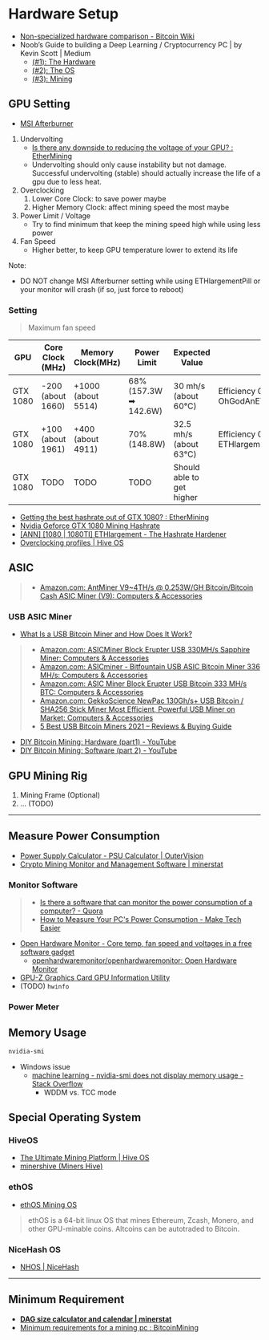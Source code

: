 # Hardware Setup

* [Non-specialized hardware comparison - Bitcoin Wiki](https://en.bitcoin.it/wiki/Non-specialized_hardware_comparison)
* Noob’s Guide to building a Deep Learning / Cryptocurrency PC | by Kevin Scott | Medium
  * [(#1): The Hardware](https://medium.com/@thekevinscott/noobs-guide-to-custom-computer-for-cryptocurrency-and-deep-learning-7caa255adfaf)
  * [(#2): The OS](https://medium.com/@thekevinscott/noobs-guide-to-building-a-deep-learning-cryptocurrency-pc-2-the-os-39dd20bd9b21)
  * [(#3): Mining](https://medium.com/@thekevinscott/noobs-guide-to-building-a-deep-learning-cryptocurrency-pc-3-mining-89bc93e4b501)

## GPU Setting

* [MSI Afterburner](https://www.msi.com/Landing/afterburner)

1. Undervolting
   * [Is there any downside to reducing the voltage of your GPU? : EtherMining](https://www.reddit.com/r/EtherMining/comments/7ted93/is_there_any_downside_to_reducing_the_voltage_of/)
   * Undervolting should only cause instability but not damage. Successful undervolting (stable) should actually increase the life of a gpu due to less heat.
2. Overclocking
   1. Lower Core Clock: to save power maybe
   2. Higher Memory Clock: affect mining speed the most maybe
3. Power Limit / Voltage
   * Try to find minimum that keep the mining speed high while using less power
4. Fan Speed
   * Higher better, to keep GPU temperature lower to extend its life

Note:

* DO NOT change MSI Afterburner setting while using ETHlargementPill or your monitor will crash (if so, just force to reboot)

### Setting

> Maximum fan speed

| GPU      | Core Clock (MHz)  | Memory Clock(MHz)  | Power Limit           | Expected Value            | Remark                                                    |
| -------- | ----------------- | ------------------ | --------------------- | ------------------------- | --------------------------------------------------------- |
| GTX 1080 | -200 (about 1660) | +1000 (about 5514) | 68% (157.3W ➡ 142.6W) | 30 mh/s (about 60℃)       | Efficiency 0.190 ➡ 0.216; Use OhGodAnETHlargementPill.exe |
| GTX 1080 | +100 (about 1961) | +400 (about 4911)  | 70% (148.8W)          | 32.5 mh/s (about 63℃)     | Efficiency 0.219; Use ETHlargementPill-r2.exe             |
| GTX 1080 | TODO              | TODO               | TODO                  | Should able to get higher |                                                           |

* [Getting the best hashrate out of GTX 1080? : EtherMining](https://www.reddit.com/r/EtherMining/comments/6gmrno/getting_the_best_hashrate_out_of_gtx_1080/)
* [Nvidia Geforce GTX 1080 Mining Hashrate](https://www.minershashrates.com/gtx-1080-hashrate/)
* [[ANN] [1080 | 1080TI] ETHlargement - The Hashrate Hardener](https://bitcointalk.org/index.php?topic=3370685.0)
* [Overclocking profiles | Hive OS](https://hiveos.farm/getting_started-start_oc/#Example-Nvidia-GTX-16-Overclocking)

## ASIC

> * [Amazon.com: AntMiner V9~4TH/s @ 0.253W/GH Bitcoin/Bitcoin Cash ASIC Miner (V9): Computers & Accessories](https://www.amazon.com/AntMiner-V9-4TH-0-253W-Bitcoin-V9/dp/B07BPZGFM7/ref=pd_sbs_1?pd_rd_w=JmWrH&pf_rd_p=5e0f7f8d-f321-4a3e-bdac-3142fcd848d7&pf_rd_r=Q5YQ59KY7THTSVGFZ2XZ&pd_rd_r=e220a403-0fd5-40f7-a5a8-5aab036b4779&pd_rd_wg=2o1eQ&pd_rd_i=B07BPZGFM7&psc=1)

### USB ASIC Miner

* [What Is a USB Bitcoin Miner and How Does It Work?](https://www.investopedia.com/tech/usb-bitcoin-mining/)

> * [Amazon.com: ASICMiner Block Erupter USB 330MH/s Sapphire Miner: Computers & Accessories](https://www.amazon.com/ASICMiner-Block-Erupter-USB-Sapphire/dp/B00CUJT7TO/ref=as_li_ss_tl?ie=UTF8&linkCode=sl1&tag=bitcongress-20&linkId=e060f5dfdb5b8fc683825d83d338f75b)
> * [Amazon.com: ASICminer - Bitfountain USB ASIC Bitcoin Miner 336 MH/s: Computers & Accessories](https://www.amazon.com/ASICminer-Bitfountain-ASIC-Bitcoin-Miner/dp/B00E5IA6Q6/ref=sr_1_8?dchild=1&keywords=usb+bitcoin+miner&qid=1614925537&sr=8-8)
> * [Amazon.com: ASIC Miner Block Erupter USB Bitcoin 333 MH/s BTC: Computers & Accessories](https://www.amazon.com/ASIC-Miner-Block-Erupter-Bitcoin/dp/B00XNI1CL2/ref=sr_1_9?dchild=1&keywords=usb+bitcoin+miner&qid=1614925537&sr=8-9)
> * [Amazon.com: GekkoScience NewPac 130Gh/s+ USB Bitcoin / SHA256 Stick Miner Most Efficient, Powerful USB Miner on Market: Computers & Accessories](https://www.amazon.com/GekkoScience-NewPac-Efficient-Powerful-Multi-Pool/dp/B07MNQGZW8)
> * [5 Best USB Bitcoin Miners 2021 – Reviews & Buying Guide](https://www.bitcongress.org/bitcoin/mining/best-usb-bitcoin-miners/)

* [DIY Bitcoin Mining: Hardware (part1) - YouTube](https://www.youtube.com/watch?v=fJSITD0sPVY)
* [DIY Bitcoin Mining: Software (part 2) - YouTube](https://www.youtube.com/watch?v=MH2i9pudQgk)

## GPU Mining Rig

1. Mining Frame (Optional)
2. ... (TODO)

---

## Measure Power Consumption

* [Power Supply Calculator - PSU Calculator | OuterVision](https://outervision.com/power-supply-calculator)
* [Crypto Mining Monitor and Management Software | minerstat](https://minerstat.com/)

### Monitor Software

> * [Is there a software that can monitor the power consumption of a computer? - Quora](https://www.quora.com/Is-there-a-software-that-can-monitor-the-power-consumption-of-a-computer)
> * [How to Measure Your PC's Power Consumption - Make Tech Easier](https://www.maketecheasier.com/measure-pc-power-consumption/)

* [Open Hardware Monitor - Core temp, fan speed and voltages in a free software gadget](https://openhardwaremonitor.org/)
  * [openhardwaremonitor/openhardwaremonitor: Open Hardware Monitor](https://github.com/openhardwaremonitor/openhardwaremonitor)
* [GPU-Z Graphics Card GPU Information Utility](https://www.techpowerup.com/gpuz/)
* (TODO) `hwinfo`

### Power Meter

## Memory Usage

```sh
nvidia-smi
```

* Windows issue
  * [machine learning - nvidia-smi does not display memory usage - Stack Overflow](https://stackoverflow.com/questions/44227767/nvidia-smi-does-not-display-memory-usage/44228331)
    * WDDM vs. TCC mode

## Special Operating System

### HiveOS

* [The Ultimate Mining Platform | Hive OS](https://hiveos.farm/)
* [minershive (Miners Hive)](https://github.com/minershive)

### ethOS

* [ethOS Mining OS](http://ethosdistro.com/)

> ethOS is a 64-bit linux OS that mines Ethereum, Zcash, Monero, and other GPU-minable coins. Altcoins can be autotraded to Bitcoin.

### NiceHash OS

* [NHOS | NiceHash](https://www.nicehash.com/nhos-mining)

---

## Minimum Requirement

* [**DAG size calculator and calendar | minerstat**](https://minerstat.com/dag-size-calculator)
* [Minimum requirements for a mining pc : BitcoinMining](https://www.reddit.com/r/BitcoinMining/comments/80kg8q/minimum_requirements_for_a_mining_pc/)
